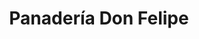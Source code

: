 ---
title: "Panadería Don Felipe"
url: /general-fernandez-oro/panaderia-don-felipe/
shop: panadería
---